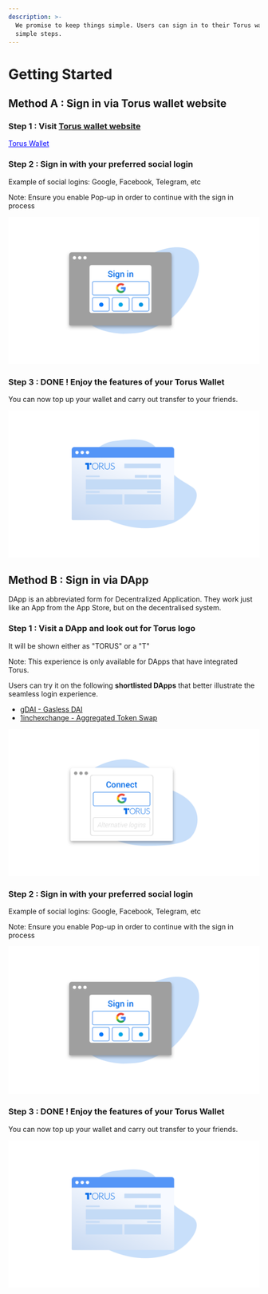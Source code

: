```yaml
---
description: >-
  We promise to keep things simple. Users can sign in to their Torus wallet in 3
  simple steps.
---
```


# Getting Started

## Method A : Sign in via Torus wallet website

### Step 1 : Visit [Torus wallet website](https://app.tor.us)

<a href="https://app.tor.us" style="color: blue;">Torus Wallet</a>

### Step 2 : Sign in with your preferred social login

Example of social logins: Google, Facebook, Telegram, etc

Note: Ensure you enable Pop-up in order to continue with the sign in process

![](../.gitbook/assets/torus-website-2-2x.png)

### Step 3 : DONE ! Enjoy the features of your Torus Wallet

You can now top up your wallet and carry out transfer to your friends.

![](../.gitbook/assets/torus-website-3-2x.png)

## Method B : Sign in via DApp

DApp is an abbreviated form for Decentralized Application. They work just like an App from the App Store, but on the decentralised system.

### Step 1 : Visit a DApp and look out for Torus logo

It will be shown either as "TORUS" or a "T"

Note: This experience is only available for DApps that have integrated Torus. 

Users can try it on the following **shortlisted DApps** that better illustrate the seamless login experience.

* [gDAI - Gasless DAI](https://gdai.io/)
* [1inchexchange - Aggregated Token Swap](https://1inch.exchange/#/)

![The exact sign in button is available under &quot;Sign-In Brand Guideline&quot;.](../.gitbook/assets/dapp-website-login-2x.png)

### Step 2 : Sign in with your preferred social login

Example of social logins: Google, Facebook, Telegram, etc

Note: Ensure you enable Pop-up in order to continue with the sign in process

![](../.gitbook/assets/torus-website-2-2x.png)

### Step 3 : DONE ! Enjoy the features of your Torus Wallet

You can now top up your wallet and carry out transfer to your friends.

![](../.gitbook/assets/torus-website-3-2x.png)

#### 

### 

#### 

